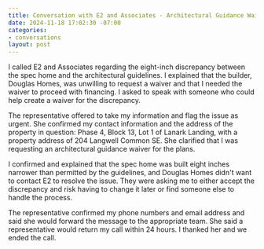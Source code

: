 ```yaml
---
title: Conversation with E2 and Associates - Architectural Guidance Waiver
date: 2024-11-18 17:02:30 -07:00
categories:
- conversations
layout: post
---
```


I called E2 and Associates regarding the eight-inch discrepancy between the spec home and the architectural guidelines. I explained that the builder, Douglas Homes, was unwilling to request a waiver and that I needed the waiver to proceed with financing. I asked to speak with someone who could help create a waiver for the discrepancy.

The representative offered to take my information and flag the issue as urgent. She confirmed my contact information and the address of the property in question: Phase 4, Block 13, Lot 1 of Lanark Landing, with a property address of 204 Langwell Common SE. She clarified that I was requesting an architectural guidance waiver for the plans.

I confirmed and explained that the spec home was built eight inches narrower than permitted by the guidelines, and Douglas Homes didn't want to contact E2 to resolve the issue. They were asking me to either accept the discrepancy and risk having to change it later or find someone else to handle the process.

The representative confirmed my phone numbers and email address and said she would forward the message to the appropriate team. She said a representative would return my call within 24 hours. I thanked her and we ended the call. 